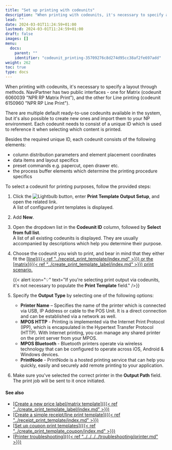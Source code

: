 ```yaml
---
title: "Set up printing with codeunits"
description: "When printing with codeunits, it's necessary to specify a layout through methods."
lead: ""
date: 2024-03-01T11:24:59+01:00
lastmod: 2024-03-01T11:24:59+01:00
draft: false
images: []
menu:
  docs:
    parent: ""
    identifier: "codeunit_printing-35709276c8d274d95cc38af2fe697add"
weight: 262
toc: true
type: docs
---
```


When printing with codeunits, it's necessary to specify a layout through methods. NaviPartner has two public interfaces - one for Matrix (codeunit 6060039 "NPR RP Matrix Print"), and the other for Line printing (codeunit 6150960 "NPR RP Line Print").

There are multiple default ready-to-use codeunits available in the system, but it's also possible to create new ones and import them to your NP environment. Each codeunit needs to consist of a unique ID which is used to reference it when selecting which content is printed.

Besides the required unique ID, each codeunit consists of the following elements:

- column distribution parameters and element placement coordinates
- data items and layout specifics
- preset commands e.g. papercut, open drawer etc.
- the process buffer elements which determine the printing procedure specifics

To select a codeunit for printing purposes, follow the provided steps:

1. Click the ![Lightbulb](Lightbulb_icon.PNG) button, enter **Print Template Output Setup**, and open the related link.    
   A list of configured print templates is displayed.
2. Add **New**.
3. Open the dropdown list in the **Codeunit ID** column, followed by **Select from full list**.       
   A list of all existing codeunits is displayed. They are usually accompanied by descriptions which help you determine their purpose. 
4. Choose the codeunit you wish to print, and bear in mind that they either fit the [<ins>line<ins>]({{< ref "../receipt_print_template/index.md" >}}) or the [<ins>matrix<ins>]({{< ref "../create_print_template_label/index.md" >}}) print scenario.      

   {{< alert icon="💡" text="If you're selecting print output via codeunits, it's not necessary to populate the <b>Print Template</b> field." />}}

5. Specify the **Output Type** by selecting one of the following options:

   - **Printer Name** – Specifies the name of the printer which is connected via USB, IP Address or cable to the POS Unit. It is a direct connection and can be established via a network as well.
   - **MPOS HTTP** - Printing is implemented via the Internet Print Protocol (IPP), which is encapsulated in the Hypertext Transfer Protocol (HTTP). With Internet printing, you can manage any shared printer on the print server from your MPOS.
   - **MPOS Bluetooth** - Bluetooth printers operate via wireless technology that can be configured to operate across iOS, Android & Windows devices.
   - **PrintNode** - PrintNode is a hosted printing service that can help you quickly, easily and securely add remote printing to your application.

6. Make sure you've selected the correct printer in the **Output Path** field.     
   The print job will be sent to it once initiated. 

#### See also

- [<ins>Create a new price label/matrix template<ins>]({{< ref "../create_print_template_label/index.md" >}})
- [<ins>Create a simple receipt/line print template<ins>]({{< ref "../receipt_print_template/index.md" >}})
- [<ins>Set up coupon print templates<ins>]({{< ref "../create_print_template_coupon/index.md" >}})
- [<ins>Printer troubleshooting<ins>]({{< ref "../../../../troubleshooting/printer.md" >}})